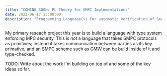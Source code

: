 ```yaml
---
title: "COMING SOON: PL Theory for SMPC Implementations"
date: 2022-06-17 13:00:00
description: "Programming Language(s) for automatic verification of Secure Multi-Party Computation implementations"
---
```


My primary reseach project this year is to build a language with type system enforcing MPC security.
This is _not_ a language that takes SMPC protocols as primitives; instead it takes communication between parties as its key primative,
and an SMPC scheme such as GMW can be build inside of it and type-checked.

TODO: Write about the work I'm building on top of and some of the key ideas so far.

